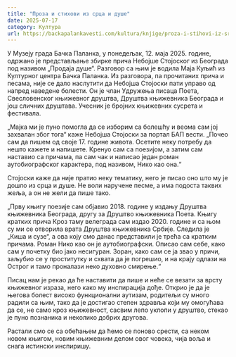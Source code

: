 ```yaml
---
title: "Проза и стихови из срца и душе"
date: 2025-07-17
category: Култура
url: https://backapalankavesti.com/kultura/knjige/proza-i-stihovi-iz-srca-i-duse/
---
```


У Музеју града Бачка Паланка, у понедељак, 12. маја 2025. године, одржано је представљање збирке прича Небојше Стојоског из Београда под називом „Продаја душе“. Разговор са њим је водила Маја Куљић из Културног центра Бачка Паланка. Из разговора, па прочитаних прича и песама, није се дало наслутити да Небојша Стојоски пати управо од напред наведене болести. Он је члан Удружења писаца Поета, Свесловенског књижевног друштва, Друштва књижевника Београда и још сличних друштава. Учесник је бројних књижевних сусрета и фестивала.

„Мајка ми је пуно помогла да се изборим са болешћу и веома сам јој захвалан због тога“ каже Небојша Стојоски за портал БАП вести. „Почео сам да пишем од своје 17. године живота. Осетите неку потребу да нешто кажете и напишете. Кренуо сам са поезијом, а затим сам наставио са причама, па сам чак и написао један роман аутобиографског карактера, под називом, Нико као она.“

Стојоски каже да није пратио неку тематику, него је писао оно што му је дошло из срца и душе. Не воли наручене песме, а има подоста таквих жеља, а он не жели да пише тако.

„Прву књигу поезије сам објавио 2018. године у издању Друштва књижевника Београда, другу за Друштво књижевника Поета. Књигу кратких прича Кроз таму велеграда сам издао 2020. године и са њом су ми се отворила врата Друштва књижевника Србије. Следила је „Киша и сузе“, а ова коју смо данас представили је трећа са кратким причама. Роман Нико као он је аутобиографски. Описао сам себе, како сам у почетку био јако несигуран. Зоран, како сам се ја звао у причи, заљубио се у проститутку и схвата да је погрешио, и на крају одлази на Острог и тамо проналази неко духовно смирење.“

Писац нам је рекао да ће наставити да пише и неће се везати за врсту књижевног израза, него како му инспирација дође. Открио је да је његова болест високо функционални аутизам, родитељи су много радили са њим, тако да је достигао степен здравља који му омогућава да се, не само кроз књижевност, сасвим лепо уклопи у друштво, стекао је пуно познаника и неколико добрих другова.

Растали смо се са обећањем да ћемо се поново срести, са неком новом књигом, новим књижевним делом овог човека, чија воља и снага истински инспиришу.
